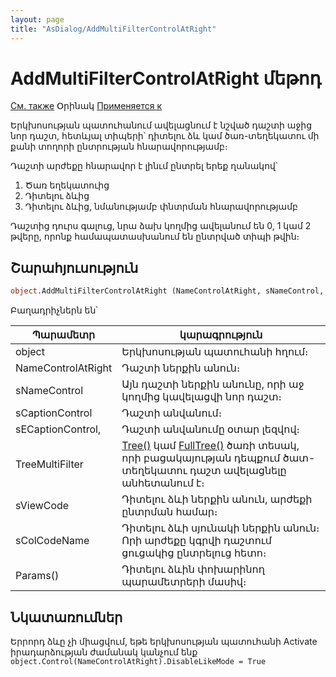 ```yaml
---
layout: page
title: "AsDialog/AddMultiFilterControlAtRight"
---
```




# AddMultiFilterControlAtRight մեթոդ

[См. также](AddMultiFilterControl.md) Օրինակ [Применяется к](../AsDialog.md)

Երկխոսության պատուհանում ավելացնում է նշված դաշտի աջից նոր դաշտ, հետևյալ տիպերի՝ դիտելու ձև կամ ծառ-տեղեկատու մի քանի տողորի ընտրության հնարավորությամբ։


Դաշտի արժեքը հնարավոր է լինւմ ընտրել երեք ղանակով՝
1. Ծառ եղեկատուից
2. Դիտելու ձևից
3. Դիտելու ձևից, նմանությամբ փնտրման հնարավորությամբ

<!--
0. [реквизит типа произвольный вспомогательный список выбора](../AsModalBrowser.html), с возможностью [отбора нескольких строк](../AsModalBrowser/MultiSelect.html)
1. реквизит типа дерева-справочника</a>, с возможностью [отбора нескольких строк](../AsModalBrowser/MultiSelect.html) 
2. реквизит типа сопоставимости с введенным значением, без возможности .[отбора нескольких строк](../AsModalBrowser/MultiSelect.html)
-->

Դաշտից դուրս գալուց, նրա ձախ կողմից ավելանում են 0, 1 կամ 2 թվերը, որոնք համապատասխանում են ընտրված տիպի թվին։
    

## Շարահյուսություն

``` vb
object.AddMultiFilterControlAtRight (NameControlAtRight, sNameControl, sCaptionControl, sЕCaptionControl, sTreeMultiFilter, sViewCode, sColCodeName, Params() )
```

Բաղադրիչներն են՝


| Պարամետր | կարագրություն |
|--|--|
| object| Երկխոսության պատուհանի հղում։ |
| NameControlAtRight | Դաշտի ներքին անուն։ |
| sNameControl  |Այն դաշտի ներքին անունը, որի աջ կողմից կավելացվի նոր դաշտ։  |
| sCaptionControl | Դաշտի անվանում։ |
| sЕCaptionControl, | Դաշտի անվանումը օտար լեզվով։ |
| TreeMultiFilter  |  [Tree()](../../Types/Tree().html) կամ [FullTree()](../../Types/FULLTREE().html) ծառի տեսակ, որի բացակայության դեպքում ծատ-տեղեկատու դաշտ ավելացնելը անհետանում է։ |
| sViewCode | Դիտելու ձևի ներքին անուն, արժեքի ընտրման համար։ |
| sColCodeName | Դիտելու ձևի սյունակի ներքին անուն։ Որի արժեքը կգրվի դաշտում ցուցակից ընտրելուց հետո։ |
| Params() | Դիտելու ձևին փոխարինող պարամետրերի մասիվ։ |


## Նկատառումներ

Երրորդ ձևը չի միացվում, եթե երկխոսության պատուհանի Activate իրադարձության ժամանակ կանչում ենք  `object.Control(NameControlAtRight).DisableLikeMode = True`
